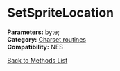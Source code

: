 # SetSpriteLocation

**Parameters:** byte;  
**Category:** [Charset routines](../categories/charset_routines.md)  
**Compatibility:** NES  


[Back to Methods List](../../SUMMARY.md)
